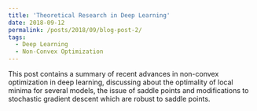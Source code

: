 ```yaml
---
title: 'Theoretical Research in Deep Learning'
date: 2018-09-12
permalink: /posts/2018/09/blog-post-2/
tags:
  - Deep Learning
  - Non-Convex Optimization
---
```


This post contains a summary of recent advances in non-convex optimization in deep learning, discussing about the optimality of local 
minima for several models, the issue of saddle points and modifications to stochastic gradient descent which are robust to saddle points.
